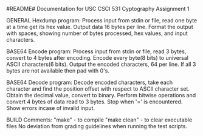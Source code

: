 #README#
Documentation for USC CSCI 531 Cyptography Assignment 1

GENERAL
Hexdump program: Process input from stdin or file, read one byte at a time
get its hex value. Output data 16 bytes per line. Format the output with spaces, showing number of bytes processed, hex values, and input characters.

BASE64 Encode program: Process input from stdin or file, read 3 bytes, convert to 4 bytes after encoding. Encode every byte(8 bits) to universal ASCII characters(6 bits).
Output the encoded characters, 64 per line. If all 3 bytes are not available then pad with 0's.

BASE64 Decode program: Decode encoded characters, take each character and find the position offset with respect to ASCII character set. Obtain the decimal value, convert to binary. Perform bitwise operations and convert 4 bytes of data read to 3 bytes. Stop when '=' is encountered. Show errors incase of invalid input.


BUILD
Comments:
"make" - to compile
"make clean" - to clear executable files
No deviation from grading guidelines when running the test scripts.
